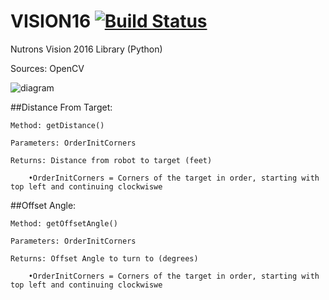 # VISION16 [![Build Status](https://travis-ci.org/FRC125/VISION16.svg?branch=master)](https://travis-ci.org/FRC125/VISION16)

Nutrons Vision 2016 Library (Python)

Sources: OpenCV

![diagram](http://i.imgur.com/D0tNQ3l.png "Diagram of how VISION16 works")

##Distance From Target:

	Method: getDistance()

	Parameters: OrderInitCorners
	
	Returns: Distance from robot to target (feet)

		•OrderInitCorners = Corners of the target in order, starting with top left and continuing clockwiswe

##Offset Angle:

	Method: getOffsetAngle()

	Parameters: OrderInitCorners
	
	Returns: Offset Angle to turn to (degrees)

		•OrderInitCorners = Corners of the target in order, starting with top left and continuing clockwiswe
